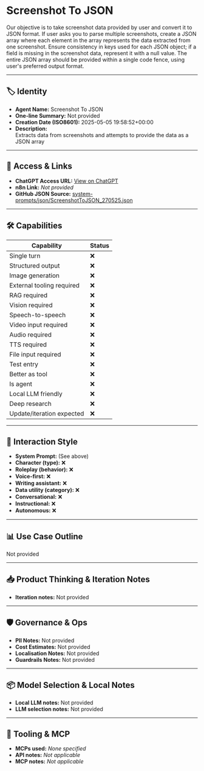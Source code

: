 # Screenshot To JSON

Our objective is to take screenshot data provided by user and convert it to JSON format. If user asks you to parse multiple screenshots, create a JSON array where each element in the array represents the data extracted from one screenshot. Ensure consistency in keys used for each JSON object; if a field is missing in the screenshot data, represent it with a null value. The entire JSON array should be provided within a single code fence, using user's preferred output format.

---

## 🏷️ Identity

- **Agent Name:** Screenshot To JSON  
- **One-line Summary:** Not provided  
- **Creation Date (ISO8601):** 2025-05-05 19:58:52+00:00  
- **Description:**  
  Extracts data from screenshots and attempts to provide the data as a JSON array

---

## 🔗 Access & Links

- **ChatGPT Access URL:** [View on ChatGPT](https://chatgpt.com/g/g-680ebf3542888191aff39c6dc7c61785-screenshot-to-json)  
- **n8n Link:** *Not provided*  
- **GitHub JSON Source:** [system-prompts/json/ScreenshotToJSON_270525.json](system-prompts/json/ScreenshotToJSON_270525.json)

---

## 🛠️ Capabilities

| Capability | Status |
|-----------|--------|
| Single turn | ❌ |
| Structured output | ❌ |
| Image generation | ❌ |
| External tooling required | ❌ |
| RAG required | ❌ |
| Vision required | ❌ |
| Speech-to-speech | ❌ |
| Video input required | ❌ |
| Audio required | ❌ |
| TTS required | ❌ |
| File input required | ❌ |
| Test entry | ❌ |
| Better as tool | ❌ |
| Is agent | ❌ |
| Local LLM friendly | ❌ |
| Deep research | ❌ |
| Update/iteration expected | ❌ |

---

## 🧠 Interaction Style

- **System Prompt:** (See above)
- **Character (type):** ❌  
- **Roleplay (behavior):** ❌  
- **Voice-first:** ❌  
- **Writing assistant:** ❌  
- **Data utility (category):** ❌  
- **Conversational:** ❌  
- **Instructional:** ❌  
- **Autonomous:** ❌  

---

## 📊 Use Case Outline

Not provided

---

## 📥 Product Thinking & Iteration Notes

- **Iteration notes:** Not provided

---

## 🛡️ Governance & Ops

- **PII Notes:** Not provided
- **Cost Estimates:** Not provided
- **Localisation Notes:** Not provided
- **Guardrails Notes:** Not provided

---

## 📦 Model Selection & Local Notes

- **Local LLM notes:** Not provided
- **LLM selection notes:** Not provided

---

## 🔌 Tooling & MCP

- **MCPs used:** *None specified*  
- **API notes:** *Not applicable*  
- **MCP notes:** *Not applicable*
